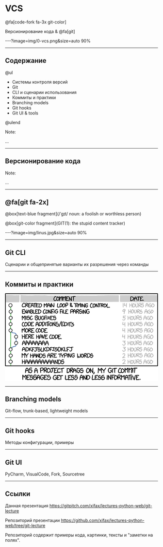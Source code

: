 # VCS

@fa[code-fork fa-3x git-color]

Версионирование кода & @fa[git]

---?image=img/0-vcs.png&size=auto 90%

---

## Содержание

@ul

- Системы контроля версий
- Git
- CLI и сценарии использования
- Коммиты и практики
- Branching models 
- Git hooks
- Git UI & tools

@ulend

Note:

...

---

## Версионирование кода


Note:

...

---

## @fa[git fa-2x]


@box[text-blue fragment](/ˈgɪt/ noun: a foolish or worthless person)

@box[git-color fragment](GIT(1): the stupid content tracker)

<!-- Linus -->

---?image=img/linus.jpg&size=auto 90%

---

##  Git CLI

Сценарии и общепринятые варианты их разрешения через команды


---

## Коммиты и практики


![XKCD example](img/xkcd-commit-messages.png)

---

## Branching models

Git-flow, trunk-based, lightweight models

---

## Git hooks

Методы конфигурации, примеры

---

##  Git UI

PyCharm, VisualCode, Fork, Sourcetree

---

## Ссылки

Данная презентация
https://gitpitch.com/xifax/lectures-python-web/git-lecture

Репозиторий презентации
https://github.com/xifax/lectures-python-web/tree/git-lecture

Репозиторий содержит примеры кода, картинки, тексты и "заметки на полях".
